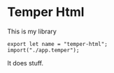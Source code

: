 # Temper Html

This is my library

    export let name = "temper-html";
    import("./app.temper");

It does stuff.
